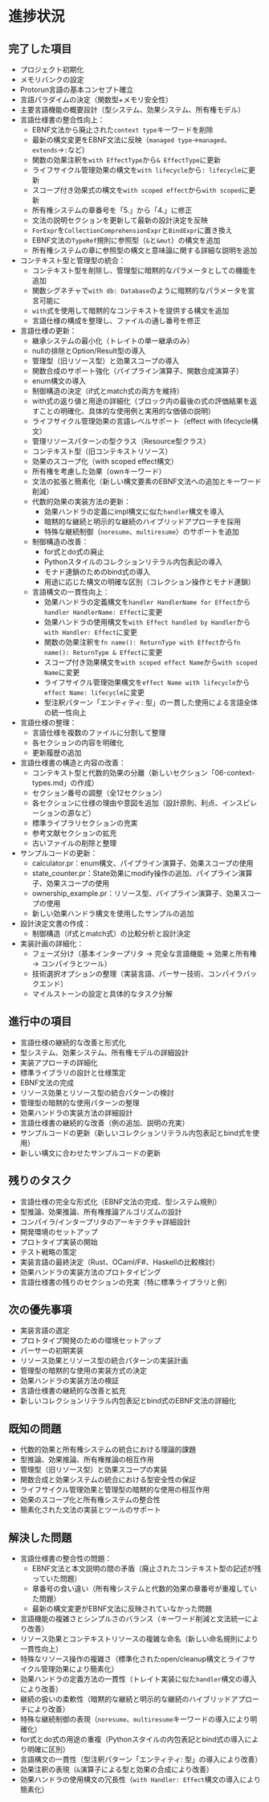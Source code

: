 # 進捗状況

## 完了した項目
- プロジェクト初期化
- メモリバンクの設定
- Protorun言語の基本コンセプト確立
- 言語パラダイムの決定（関数型+メモリ安全性）
- 主要言語機能の概要設計（型システム、効果システム、所有権モデル）
- 言語仕様書の整合性向上：
  - EBNF文法から廃止された`context type`キーワードを削除
  - 最新の構文変更をEBNF文法に反映（`managed type`→`managed`、`extends`→`:`など）
  - 関数の効果注釈を`with EffectType`から`& EffectType`に更新
  - ライフサイクル管理効果の構文を`with lifecycle`から`: lifecycle`に更新
  - スコープ付き効果式の構文を`with scoped effect`から`with scoped`に更新
  - 所有権システムの章番号を「5.」から「4.」に修正
  - 文法の説明セクションを更新して最新の設計決定を反映
  - `ForExpr`を`CollectionComprehensionExpr`と`BindExpr`に置き換え
  - EBNF文法の`TypeRef`規則に参照型（`&`と`&mut`）の構文を追加
  - 所有権システムの章に参照型の構文と意味論に関する詳細な説明を追加
- コンテキスト型と管理型の統合：
  - コンテキスト型を削除し、管理型に暗黙的なパラメータとしての機能を追加
  - 関数シグネチャで`with db: Database`のように暗黙的なパラメータを宣言可能に
  - `with`式を使用して暗黙的なコンテキストを提供する構文を追加
  - 言語仕様の構成を整理し、ファイルの通し番号を修正
- 言語仕様の更新：
  - 継承システムの最小化（トレイトの単一継承のみ）
  - nullの排除とOption/Result型の導入
  - 管理型（旧リソース型）と効果スコープの導入
  - 関数合成のサポート強化（パイプライン演算子、関数合成演算子）
  - enum構文の導入
  - 制御構造の決定（if式とmatch式の両方を維持）
  - with式の返り値と用途の詳細化（ブロック内の最後の式の評価結果を返すことの明確化、具体的な使用例と実用的な価値の説明）
  - ライフサイクル管理効果の言語レベルサポート（effect with lifecycle構文）
  - 管理リソースパターンの型クラス（Resource<R>型クラス）
  - コンテキスト型（旧コンテキストリソース）
  - 効果のスコープ化（with scoped effect構文）
  - 所有権を考慮した効果（ownキーワード）
  - 文法の拡張と簡素化（新しい構文要素のEBNF文法への追加とキーワード削減）
  - 代数的効果の実装方法の更新：
    - 効果ハンドラの定義にimpl構文に似た`handler`構文を導入
    - 暗黙的な継続と明示的な継続のハイブリッドアプローチを採用
    - 特殊な継続制御（`noresume`、`multiresume`）のサポートを追加
  - 制御構造の改善：
    - for式とdo式の廃止
    - Pythonスタイルのコレクションリテラル内包表記の導入
    - モナド連鎖のためのbind式の導入
    - 用途に応じた構文の明確な区別（コレクション操作とモナド連鎖）
  - 言語構文の一貫性向上：
    - 効果ハンドラの定義構文を`handler HandlerName for Effect`から`handler HandlerName: Effect`に変更
    - 効果ハンドラの使用構文を`with Effect handled by Handler`から`with Handler: Effect`に変更
    - 関数の効果注釈を`fn name(): ReturnType with Effect`から`fn name(): ReturnType & Effect`に変更
    - スコープ付き効果構文を`with scoped effect Name`から`with scoped Name`に変更
    - ライフサイクル管理効果構文を`effect Name with lifecycle`から`effect Name: lifecycle`に変更
    - 型注釈パターン「エンティティ: 型」の一貫した使用による言語全体の統一性向上
- 言語仕様の整理：
  - 言語仕様を複数のファイルに分割して整理
  - 各セクションの内容を明確化
  - 更新履歴の追加
- 言語仕様書の構造と内容の改善：
  - コンテキスト型と代数的効果の分離（新しいセクション「06-context-types.md」の作成）
  - セクション番号の調整（全12セクション）
  - 各セクションに仕様の理由や意図を追加（設計原則、利点、インスピレーションの源など）
  - 標準ライブラリセクションの充実
  - 参考文献セクションの拡充
  - 古いファイルの削除と整理
- サンプルコードの更新：
  - calculator.pr：enum構文、パイプライン演算子、効果スコープの使用
  - state_counter.pr：State効果にmodify操作の追加、パイプライン演算子、効果スコープの使用
  - ownership_example.pr：リソース型、パイプライン演算子、効果スコープの使用
  - 新しい効果ハンドラ構文を使用したサンプルの追加
- 設計決定文書の作成：
  - 制御構造（if式とmatch式）の比較分析と設計決定
- 実装計画の詳細化：
  - フェーズ分け（基本インタープリタ → 完全な言語機能 → 効果と所有権 → コンパイラとツール）
  - 技術選択オプションの整理（実装言語、パーサー技術、コンパイラバックエンド）
  - マイルストーンの設定と具体的なタスク分解

## 進行中の項目
- 言語仕様の継続的な改善と形式化
- 型システム、効果システム、所有権モデルの詳細設計
- 実装アプローチの詳細化
- 標準ライブラリの設計と仕様策定
- EBNF文法の完成
- リソース効果とリソース型の統合パターンの検討
- 管理型の暗黙的な使用パターンの整理
- 効果ハンドラの実装方法の詳細設計
- 言語仕様書の継続的な改善（例の追加、説明の充実）
- サンプルコードの更新（新しいコレクションリテラル内包表記とbind式を使用）
- 新しい構文に合わせたサンプルコードの更新

## 残りのタスク
- 言語仕様の完全な形式化（EBNF文法の完成、型システム規則）
- 型推論、効果推論、所有権推論アルゴリズムの設計
- コンパイラ/インタープリタのアーキテクチャ詳細設計
- 開発環境のセットアップ
- プロトタイプ実装の開始
- テスト戦略の策定
- 実装言語の最終決定（Rust、OCaml/F#、Haskellの比較検討）
- 効果ハンドラの実装方法のプロトタイピング
- 言語仕様書の残りのセクションの充実（特に標準ライブラリと例）

## 次の優先事項
- 実装言語の選定
- プロトタイプ開発のための環境セットアップ
- パーサーの初期実装
- リソース効果とリソース型の統合パターンの実装計画
- 管理型の暗黙的な使用の実装方式の決定
- 効果ハンドラの実装方法の検証
- 言語仕様書の継続的な改善と拡充
- 新しいコレクションリテラル内包表記とbind式のEBNF文法の詳細化

## 既知の問題
- 代数的効果と所有権システムの統合における理論的課題
- 型推論、効果推論、所有権推論の相互作用
- 管理型（旧リソース型）と効果スコープの実装
- 関数合成と効果システムの統合における型安全性の保証
- ライフサイクル管理効果と管理型の暗黙的な使用の相互作用
- 効果のスコープ化と所有権システムの整合性
- 簡素化された文法の実装とツールのサポート

## 解決した問題
- 言語仕様書の整合性の問題：
  - EBNF文法と本文説明の間の矛盾（廃止されたコンテキスト型の記述が残っていた問題）
  - 章番号の食い違い（所有権システムと代数的効果の章番号が重複していた問題）
  - 最新の構文変更がEBNF文法に反映されていなかった問題
- 言語機能の複雑さとシンプルさのバランス（キーワード削減と文法統一により改善）
- リソース効果とコンテキストリソースの複雑な命名（新しい命名規則により一貫性向上）
- 特殊なリソース操作の複雑さ（標準化されたopen/cleanup構文とライフサイクル管理効果により簡素化）
- 効果ハンドラの定義方法の一貫性（トレイト実装に似た`handler`構文の導入により改善）
- 継続の扱いの柔軟性（暗黙的な継続と明示的な継続のハイブリッドアプローチにより改善）
- 特殊な継続制御の表現（`noresume`、`multiresume`キーワードの導入により明確化）
- for式とdo式の用途の重複（Pythonスタイルの内包表記とbind式の導入により明確に区別）
- 言語構文の一貫性（型注釈パターン「エンティティ: 型」の導入により改善）
- 効果注釈の表現（`&`演算子による型と効果の合成により改善）
- 効果ハンドラの使用構文の冗長性（`with Handler: Effect`構文の導入により簡素化）

